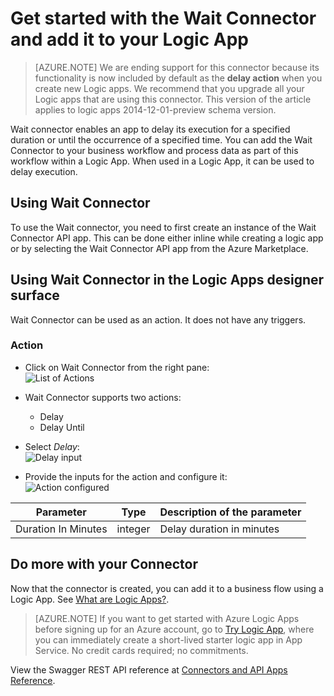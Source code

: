 <properties 
   pageTitle="Using the Wait Connector in Logic Apps | Microsoft Azure App Service" 
   description="How to create and configure the Wait Connector or API app and use it in a logic app in Azure App Service" 
   services="logic-apps" 
   documentationCenter=".net,nodejs,java" 
   authors="rajeshramabathiran" 
   manager="erikre" 
   editor=""/>

<tags
   ms.service="logic-apps"
   ms.devlang="multiple"
   ms.topic="article"
   ms.tgt_pltfrm="na"
   ms.workload="integration" 
   ms.date="04/19/2016"
   ms.author="rajram"/>

# Get started with the Wait Connector and add it to your Logic App

>[AZURE.NOTE] We are ending support for this connector because its functionality is now included by default as the **delay action** when you create new Logic apps. We recommend that you upgrade all your Logic apps that are using this connector. This version of the article applies to logic apps 2014-12-01-preview schema version.

Wait connector enables an app to delay its execution for a specified duration or until the occurrence of a specified time. You can add the Wait Connector to your business workflow and process data as part of this workflow within a Logic App. When used in a Logic App, it can be used to delay execution.

## Using Wait Connector
To use the Wait connector, you need to first create an instance of the Wait Connector API app. This can be done either inline while creating a logic app or by selecting the Wait Connector API app from the Azure Marketplace.

## Using Wait Connector in the Logic Apps designer surface
Wait Connector can be used as an action. It does not have any triggers.

### Action
- Click on Wait Connector from the right pane:  
![List of Actions][1]
- Wait Connector supports two actions: 
	- Delay
	- Delay Until
	 
- Select *Delay*:  
![Delay input][2]
- Provide the inputs for the action and configure it:  
![Action configured][3]

Parameter|Type|Description of the parameter
---|---|---
Duration In Minutes|integer|Delay duration in minutes


## Do more with your Connector
Now that the connector is created, you can add it to a business flow using a Logic App. See [What are Logic Apps?](app-service-logic-what-are-logic-apps.md).

>[AZURE.NOTE] If you want to get started with Azure Logic Apps before signing up for an Azure account, go to [Try Logic App](https://tryappservice.azure.com/?appservice=logic), where you can immediately create a short-lived starter logic app in App Service. No credit cards required; no commitments.

View the Swagger REST API reference at [Connectors and API Apps Reference](http://go.microsoft.com/fwlink/p/?LinkId=529766).

 

<!--References -->
[1]: ./media/app-service-logic-wait/ListOfActions.PNG
[2]: ./media/app-service-logic-wait/DelayInput.PNG
[3]: ./media/app-service-logic-wait/ActionConfigured.PNG
